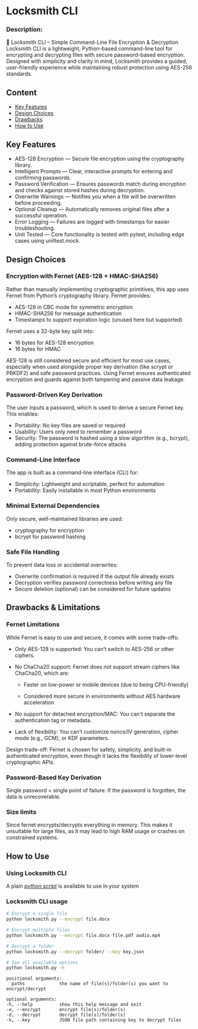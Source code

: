 # Locksmith CLI
### Description: 
🔐 Locksmith CLI – Simple Command-Line File Encryption & Decryption
Locksmith CLI is a lightweight, Python-based command-line tool for encrypting and decrypting files with secure password-based encryption. Designed with simplicity and clarity in mind, Locksmith provides a guided, user-friendly experience while maintaining robust protection using AES-256 standards.

## Content
- [Key Features](#key-features)
- [Design Choices](#design-choices)
- [Drawbacks](#drawbacks--limitations)
- [How to Use](#how-to-use)

## Key Features
- AES-128 Encryption — Secure file encryption using the cryptography library.
- Intelligent Prompts — Clear, interactive prompts for entering and confirming passwords.
- Password Verification — Ensures passwords match during encryption and checks against stored hashes during decryption.
- Overwrite Warnings — Notifies you when a file will be overwritten before proceeding.
- Optional Cleanup — Automatically removes original files after a successful operation.
- Error Logging — Failures are logged with timestamps for easier troubleshooting.
- Unit Tested — Core functionality is tested with pytest, including edge cases using unittest.mock.

## Design Choices
### Encryption with Fernet (AES-128 + HMAC-SHA256)
Rather than manually implementing cryptographic primitives, this app uses Fernet from Python’s cryptography library. Fernet provides:

- AES-128 in CBC mode for symmetric encryption
- HMAC-SHA256 for message authentication
- Timestamps to support expiration logic (unused here but supported)

Fernet uses a 32-byte key split into:

- 16 bytes for AES-128 encryption
- 16 bytes for HMAC

AES-128 is still considered secure and efficient for most use cases, especially when used alongside proper key derivation (like scrypt or PBKDF2) and safe password practices. Using Fernet ensures authenticated encryption and guards against both tampering and passive data leakage.

### Password-Driven Key Derivation
The user inputs a password, which is used to derive a secure Fernet key. This enables:

- Portability: No key files are saved or required
- Usability: Users only need to remember a password
- Security: The password is hashed using a slow algorithm (e.g., bcrypt), adding protection against brute-force attacks

### Command-Line Interface
The app is built as a command-line interface (CLI) for:

- Simplicity: Lightweight and scriptable, perfect for automation
- Portability: Easily installable in most Python environments

### Minimal External Dependencies
Only secure, well-maintained libraries are used:

- cryptography for encryption
- bcrypt for password hashing

### Safe File Handling
To prevent data loss or accidental overwrites:

- Overwrite confirmation is required if the output file already exists
- Decryption verifies password correctness before writing any file
- Secure deletion (optional) can be considered for future updates

## Drawbacks & Limitations
### Fernet Limitations
While Fernet is easy to use and secure, it comes with some trade-offs:

- Only AES-128 is supported: You can’t switch to AES-256 or other ciphers.
- No ChaCha20 support: Fernet does not support stream ciphers like ChaCha20, which are:
    - Faster on low-power or mobile devices (due to being CPU-friendly)

    - Considered more secure in environments without AES hardware acceleration

- No support for detached encryption/MAC: You can't separate the authentication tag or metadata.

- Lack of flexibility: You can’t customize nonce/IV generation, cipher mode (e.g., GCM), or KDF parameters.


Design trade-off: Fernet is chosen for safety, simplicity, and built-in authenticated encryption, even though it lacks the flexibility of lower-level cryptographic APIs.

### Password-Based Key Derivation
Single password = single point of failure: If the password is forgotten, the data is unrecoverable.

### Size limits
Since fernet encrypts/decrypts everything in memory. This makes it unsuitable for large files, as it may lead to high RAM usage or crashes on constrained systems.

## How to Use
### Using Locksmith CLI 
A plain [_python script_](locksmith.py) is available to use in your system

### Locksmith CLI usage
```sh
# Encrypt a single file
python locksmith.py --encrypt file.docx 

# Encrypt multiple files
python locksmith.py --encrypt file.docx file.pdf audio.mp4

# Decrypt a folder
python locksmith.py --decrypt folder/ --key key.json

# See all available options
python locksmith.py -h
```

```
positional arguments:
  paths             the name of file(s)/folder(s) you want to encrypt/decrypt

optional arguments:
-h, --help          show this help message and exit
-e, --encrypt       encrypt file(s)/folder(s)
-d, --decrypt       decrypt file(s)/folder(s)
-k, --key           JSON file path containing key to decrypt files
```